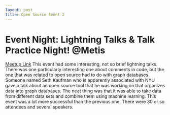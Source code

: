 ```yaml
---
layout: post
title: Open Source Event 2
---
```


# Event Night: Lightning Talks & Talk Practice Night! @Metis
[Meetup Link](https://www.meetup.com/nycpython/events/258102775)
This event had some interesting, not so brief lightning talks. There was one particularly interesting one about comments in code, but the one that was related to open source had to do with graph databases. Someone named Seth Kaufman who is apparently associated with NYU gave a talk about an open source tool that he was working on that organizes data into graph databases. The neat thing was that it was able to take data from different data sets and combine them using machine learning. This event was a lot more successful than the previous one. There were 30 or so attendees and several speakers.